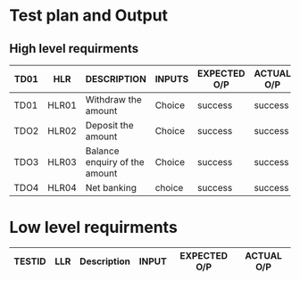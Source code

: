 # Test plan and Output

## High level requirments
 |TD01|HLR|DESCRIPTION|INPUTS|EXPECTED O/P|ACTUAL O/P|
 |---|---|---|---|---|---|
 |TD01|HLR01|Withdraw the amount|Choice|success|success|
 |TDO2|HLR02|Deposit the amount|Choice|success|success|
 |TDO3|HLR03|Balance enquiry of the amount|Choice|success|success|
 |TDO4|HLR04|Net banking |choice|success|success
 
 # Low level requirments
 |TESTID|LLR|Description|INPUT|EXPECTED O/P|ACTUAL O/P|
 |---|---|---|---|---|---|
 
